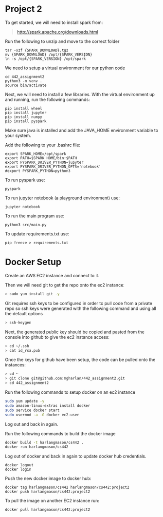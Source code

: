# Project 2

To get started, we will need to install spark from:

> http://spark.apache.org/downloads.html

Run the following to unzip and move to the correct folder

```
tar -xzf {SPARK_DOWNLOAD}.tgz
mv {SPARK_DOWNLOAD} /opt/{SPARK_VERSION}
ln -s /opt/{SPARK_VERSION} /opt/spark̀
```

We need to setup a virtual environment for our python code

```
cd 442_assignment2
python3 -m venv .
source bin/activate
```

Next, we will need to install a few libraries. With the virtual environment up and running, run the following commands:

```
pip install wheel
pip install jupyter
pip install numpy
pip install pyspark
```

Make sure java is installed and add the JAVA_HOME environment variable to your system.

Add the following to your .bashrc file:

```
export SPARK_HOME=/opt/spark
export PATH=$SPARK_HOME/bin:$PATH
export PYSPARK_DRIVER_PYTHON=jupyter
export PYSPARK_DRIVER_PYTHON_OPTS='notebook'
#export PYSPARK_PYTHON=python3
```

To run pyspark use:

```
pyspark
```

To run jupyter notebook (a playground environment) use:

```
jupyter notebook
```

To run the main program use:

```
python3 src/main.py
```

To update requirements.txt use:

```
pip freeze > requirements.txt
```

# Docker Setup

Create an AWS EC2 instance and connect to it.

Then we will need git to get the repo onto the ec2 instance:

```bash
> sudo yum install git -y
```

Git requires ssh keys to be configured in order to pull code from a private repo so ssh keys were generated with the following command and using all the default options

```bash
> ssh-keygen
```

Next, the generated public key should be copied and pasted from the console into github to give the ec2 instance access:

```bash
> cd ~/.ssh
> cat id_rsa.pub
```

Once the keys for github have been setup, the code can be pulled onto the instances:

```bash
> cd ~
> git clone git@github.com:mgharlan/442_assignment2.git
> cd 442_assignment2
```

Run the following commands to setup docker on an ec2 instance

```bash
sudo yum update -y
sudo amazon-linux-extras install docker
sudo service docker start
sudo usermod -a -G docker ec2-user
```

Log out and back in again.

Run the following commands to build the docker image

```bash
docker build -t harlangmason/cs442 .
docker run harlangmason/cs442
```

Log out of docker and back in again to update docker hub credentials.

```
docker logout
docker login
```

Push the new docker image to docker hub:

```
docker tag harlangmason/cs442 harlangmason/cs442:project2
docker push harlangmason/cs442:project2
```

To pull the image on another EC2 instance run:

```
docker pull harlangmason/cs442:project2
```
